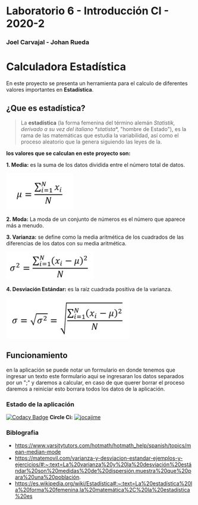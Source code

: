 
# Laboratorio 6 - Introducción CI - 2020-2
### Joel Carvajal - Johan Rueda
# **Calculadora Estadística**
En este proyecto se presenta un herramienta para el calculo de diferentes valores importantes en **Estadística**.
## ¿Que es estadística?
> La **estadística** (la forma femenina del término alemán _Statistik, derivado a su vez del italiano *statista_*, "hombre de Estado"), es la rama de las matemáticas que estudia la variabilidad, así como el proceso aleatorio que la genera siguiendo las leyes de la.

**los valores que se calculan en este proyecto son:**

 **1. Media:** es la suma de los datos dividida entre el número total de datos.
 
![](https://github.com/jocajime/CVDS-LAB6/blob/master/Imagenes/MediaFormula.PNG)

 **2. Moda:** La moda de un conjunto de números es el número que aparece más a menudo.
 
 **3. Varianza:** se define como la media aritmética de los cuadrados de las diferencias de los datos con su media aritmética.
 
![](https://github.com/jocajime/CVDS-LAB6/blob/master/Imagenes/VarianzaFormula.PNG)

**4. Desviación Estándar:** es la raíz cuadrada positiva de la varianza.

![](https://github.com/jocajime/CVDS-LAB6/blob/master/Imagenes/DesviacionFormula.PNG)

## Funcionamiento
en la aplicación se puede notar un formulario en donde tenemos que ingresar un texto este formulario aqui se ingresaran los datos separados por un ";" y daremos a calcular, en caso de que querer borrar el proceso daremos a reiniciar esto borrara todos los datos de la aplicación.

### Estado de la aplicación

[![Codacy Badge](https://api.codacy.com/project/badge/Grade/d86fd7fbee654b169bda43f4e1e47440)](https://app.codacy.com/manual/jocajime/CVDS-LAB6?utm_source=github.com&utm_medium=referral&utm_content=jocajime/CVDS-LAB6&utm_campaign=Badge_Grade_Settings)
**Circle Ci:** [![jocajime](https://circleci.com/gh/jocajime/CVDS-LAB6.svg?style=shield)](https://github.com/jocajime/CVDS-LAB6)

### Biblografia
 - https://www.varsitytutors.com/hotmath/hotmath_help/spanish/topics/mean-median-mode
 - https://matemovil.com/varianza-y-desviacion-estandar-ejemplos-y-ejercicios/#:~:text=La%20varianza%20y%20la%20desviación%20estándar%20son%20medidas%20de%20dispersión,muestra%20que%20para%20una%20población.
 - https://es.wikipedia.org/wiki/Estadística#:~:text=La%20estadística%20la%20forma%20femenina,la%20matemática%2C%20la%20estadística%20es

